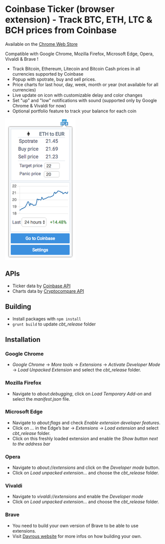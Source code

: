 # Coinbase Ticker (browser extension) - Track BTC, ETH, LTC & BCH prices from Coinbase

Available on the [Chrome Web Store]

Compatible with Google Chrome, Mozilla Firefox, Microsoft Edge, Opera, Vivaldi & Brave !

* Track Bitcoin, Ethereum, Litecoin and Bitcoin Cash prices in all currencies supported by Coinbase
* Popup with spotrate, buy and sell prices.
* Price charts for last hour, day, week, month or year (not available for all currencies)
* Live update on icon with customizable delay and color changes
* Set "up" and "low" notifications with sound (supported only by Google Chrome & Vivaldi for now)
* Optional portfolio feature to track your balance for each coin

![alt tag](https://raw.githubusercontent.com/BobRazowsky/coinbaseTicker/master/img/screenshot.png)

## APIs

* Ticker data by [Coinbase API]
* Charts data by [Cryptocompare API]

## Building

* Install packages with `npm install`
* `grunt build` to update *cbt_release* folder

## Installation

### Google Chrome

* *Google Chrome* -> *More tools* -> *Extensions* -> *Activate Developer Mode* -> *Load Unpacked Extension* and select the *cbt_release* folder.

### Mozilla Firefox

* Navigate to *about:debugging*, click on *Load Temporary Add-on* and select the *manifest.json* file.

### Microsoft Edge

* Navigate to *about:flags* and check *Enable extension developer features*.
* Click on *…* in the Edge’s bar -> *Extensions* -> *Load extension* and select *cbt_release* folder.
* Click on this freshly loaded extension and enable the *Show button next to the address bar*

### Opera

* Navigate to *about://extensions* and click on the *Developer mode* button.
* Click on *Load unpacked extension…* and choose the *cbt_release* folder.

### Vivaldi

* Navigate to *vivaldi://extensions* and enable the *Developer mode*
* Click on *Load unpacked extension…* and choose the *cbt_release* folder.

### Brave

* You need to build your own version of Brave to be able to use extensions.
* Visit [Davrous website] for more infos on how building your own.

[Coinbase API]: https://developers.coinbase.com/api/v2
[Cryptocompare API]: https://www.cryptocompare.com/api/
[Chrome Web Store]: https://chrome.google.com/webstore/detail/coinbase-ticker/mfoihmgadcjlpehaenaclbcldkndjnll?hl=fr
[Davrous website]: https://www.davrous.com/2016/12/07/creating-an-extension-for-all-browsers-edge-chrome-firefox-opera-brave/
